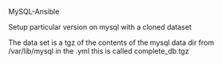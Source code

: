 MySQL-Ansible

Setup particular version on mysql with a cloned dataset

The data set is a tgz of the contents of the mysql data dir from /var/lib/mysql in the .yml this is called complete_db.tgz

